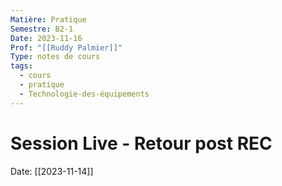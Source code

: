 ```yaml
---
Matière: Pratique
Semestre: B2-1
Date: 2023-11-16
Prof: "[[Ruddy Palmier]]"
Type: notes de cours
tags:
  - cours
  - pratique
  - Technologie-des-équipements
---
```

# Session Live - Retour post REC
Date: [[2023-11-14]] 
